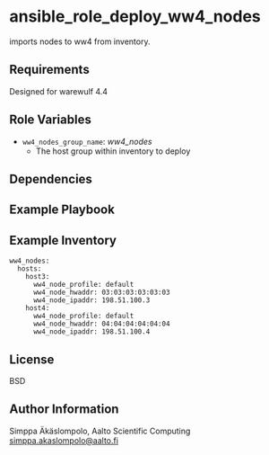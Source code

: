 ansible_role_deploy_ww4_nodes
=============================

imports nodes to ww4 from inventory.

Requirements
------------
Designed for warewulf 4.4

Role Variables
--------------

- `ww4_nodes_group_name`: *ww4_nodes*
  - The host group within inventory to deploy

Dependencies
------------


Example Playbook
----------------

Example Inventory
-----------------

```
ww4_nodes:
  hosts:
    host3:
      ww4_node_profile: default
      ww4_node_hwaddr: 03:03:03:03:03:03
      ww4_node_ipaddr: 198.51.100.3
    host4:
      ww4_node_profile: default
      ww4_node_hwaddr: 04:04:04:04:04:04
      ww4_node_ipaddr: 198.51.100.4
```


License
-------

BSD

Author Information
------------------

Simppa Äkäslompolo, Aalto Scientific Computing <simppa.akaslompolo@aalto.fi>